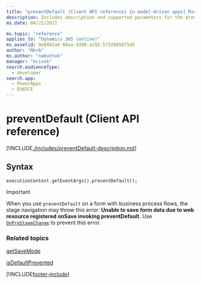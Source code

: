 ```yaml
---
title: "preventDefault (Client API reference) in model-driven apps| MicrosoftDocs"
description: Includes description and supported parameters for the preventDefault method.
ms.date: 04/21/2021

ms.topic: "reference"
applies_to: "Dynamics 365 (online)"
ms.assetid: 9a8802ad-80aa-4386-a192-573280587546
author: "Nkrb"
ms.author: "nabuthuk"
manager: "kvivek"
search.audienceType: 
  - developer
search.app: 
  - PowerApps
  - D365CE
---
```

# preventDefault (Client API reference)

[!INCLUDE[./includes/preventDefault-description.md](./includes/preventDefault-description.md)]

## Syntax

`executionContext.getEventArgs().preventDefault();`

> [!IMPORTANT]
> When you use `preventDefault` on a form with business process flows, the stage navigation may throw this error: **Unable to save form data due to web resource registered onSave invoking preventDefault**. Use [`OnPreStageChange`](../events/onprestagechange.md) to prevent this error. 

### Related topics

[getSaveMode](getSaveMode.md)

[isDefaultPrevented](isDefaultPrevented.md)





[!INCLUDE[footer-include](../../../../../includes/footer-banner.md)]